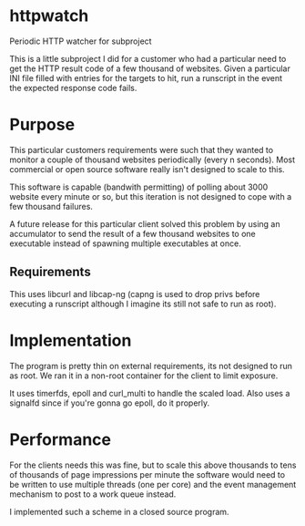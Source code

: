httpwatch
=======

Periodic HTTP watcher for subproject

This is a little subproject I did for a customer who had a particular need to get the HTTP result code of a few thousand of websites. 
Given a particular INI file filled with entries for the targets to hit, run a runscript in the event the expected response code fails.

# Purpose

This particular customers requirements were such that they wanted to monitor a couple of thousand websites periodically (every n seconds). Most commercial or open source software really isn't designed to scale to this.

This software is capable (bandwith permitting) of polling about 3000 website every minute or so, but this iteration is not designed to cope with a few thousand failures.

A future release for this particular client solved this problem by using an accumulator to send the result of a few thousand websites to one executable instead of spawning multiple executables at once.

Requirements
------------

This uses libcurl and libcap-ng (capng is used to drop privs before executing a runscript although I imagine its still not safe to run as root).

# Implementation

The program is pretty thin on external requirements, its not designed to run as root. We ran it in a non-root container for the client to limit exposure.

It uses timerfds, epoll and curl_multi to handle the scaled load. Also uses a signalfd since if you're gonna go epoll, do it properly.

# Performance

For the clients needs this was fine, but to scale this above thousands to tens of thousands of page impressions per minute the software would need to be written to use multiple threads (one per core) and the event management mechanism to post to a work queue instead.

I implemented such a scheme in a closed source program.
